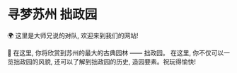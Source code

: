 # 寻梦苏州 拙政园

:earth_africa: 这里是大师兄说的~~对~~队, 欢迎来到我们的网站!

:evergreen_tree: 在这里, 你将欣赏到苏州的最大的古典园林 —— 拙政园。 在这里, 你不仅可以一览拙政园的风貌, 还可以了解到拙政园的历史, 造园要素。祝玩得愉快!

